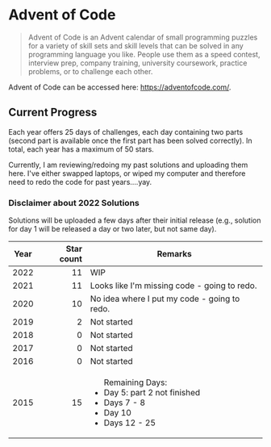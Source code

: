 # Advent of Code
> Advent of Code is an Advent calendar of small programming puzzles for a variety of skill sets and skill levels that can be solved in any programming language you like. People use them as a speed contest, interview prep, company training, university coursework, practice problems, or to challenge each other.

Advent of Code can be accessed here: https://adventofcode.com/.

## Current Progress
Each year offers 25 days of challenges, each day containing two parts (second part is available once the first part has been solved correctly). In total, each year has a maximum of 50 stars.

Currently, I am reviewing/redoing my past solutions and uploading them here. I've either swapped laptops, or wiped my computer and therefore need to redo the code for past years....yay.

### Disclaimer about 2022 Solutions
Solutions will be uploaded a few days after their initial release (e.g., solution for day 1 will be released a day or two later, but not same day).

| Year | Star count | Remarks |
|:--:|-----------:|---------|
| 2022 | 11 | WIP |
| 2021 | 11 | Looks like I'm missing code - going to redo.  |
| 2020 | 10 | No idea where I put my code - going to redo. |
| 2019 | 2 | Not started  |
| 2018 | 0 | Not started  |
| 2017 | 0 | Not started  |
| 2016 | 0 | Not started  |
| 2015 | 15 | <ul>Remaining Days:<li>Day 5: part 2 not finished</li><li>Days 7 - 8</li><li>Day 10</li><li>Days 12 - 25</li></ul> |